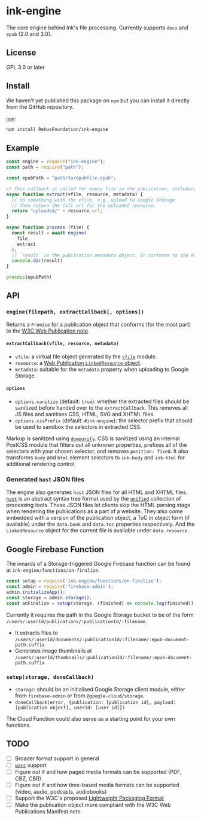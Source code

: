 # ink-engine

The core engine behind Ink's file processing. Currently supports `docx` and `epub` (2.0 and 3.0).

## License

GPL 3.0 or later

## Install

We haven't yet published this package on `npm` but you can install it directly from the GitHub repository.

[`npm`](https://docs.npmjs.com/cli/install):

```sh
npm install RebusFoundation/ink-engine
```

## Example

```js
const engine = require("ink-engine");
const path = require("path");

const epubPath = "path/to/epubfile.epub";

// This callback is called for every file in the publication, including those generated by the engine like the publication JSON file itself
async function extract(vfile, resource, metadata) {
  // do something with the vfile, e.g. upload to Google Storage
  // Then return the full url for the uploaded resource.
  return "uploaded/" + resource.url;
}

async function process (file) {
  const result = await engine(
    file,
    extract
  );
  // `result` is the publication metadata object. It conforms to the W3C wpub standard _for the most part.
  console.dir(result)
}

process(epubPath)
```


## API

### `engine(filepath, extractCallback[, options])`

Returns a `Promise` for a publication object that conforms (for the most part) to the [W3C Web Publication note](https://www.w3.org/TR/wpub/).

#### `extractCallback(vfile, resource, metadata)`

* `vfile`: a virtual file object generated by the [`vfile`](https://github.com/vfile/vfile) module.
* `resource`: a [Web Publication `LinkedResource` object](https://www.w3.org/TR/wpub/#app-linkedResource). 
* `metadata`: suitable for the `metadata` property when uploading to Google Storage.

#### `options`

* `options.sanitize` (default: `true`): whether the extracted files should be sanitized before handed over to the `extractCallback`. This removes all JS files and sanitises CSS, HTML, SVG and XHTML files.
* `options.cssPrefix` (default: `#ink-engine`): the selector prefix that should be used to sandbox the selectors in extracted CSS.

Markup is sanitized using [`dompurify`](https://github.com/cure53/DOMPurify). CSS is sanitized using an internal PostCSS module that filters out all unknown properties, prefixes all of the selectors with your chosen selector, and removes `position: fixed`. It also transforms `body` and `html` element selectors to `ink-body` and `ink-html` for additional rendering control.

### Generated `hast` JSON files

The engine also generates `hast` JSON files for all HTML and XHTML files. [`hast`](https://github.com/syntax-tree/hast) is an abstract syntax tree format used by the [`unified`](https://github.com/unifiedjs/unified) collection of processing tools. These JSON files let clients skip the HTML parsing stage when rendering the publications as a part of a website. They also come embedded with a version of the publication object, a ToC in object form (if available) under the `data.book` and `data.toc` properties respectively. And the `LinkedResource` object for the current file is available under `data.resource`.

## Google Firebase Function

The innards of a Storage-triggered Google Firebase function can be found at `ink-engine/functions/on-finalize`.

```js
const setup = require('ink-engine/functions/on-finalize');
const admin = require('firebase-admin');
admin.initializeApp();
const storage = admin.storage();
const onFinalize = setup(storage, (finished) => console.log(finished));
```

Currently it requires the path in the Google Storage bucket to be of the form `/users/:userId/publications/:publicationId/:filename`.

* It extracts files to `/users/:userId/documents/:publicationId/:filename/:epub-document-path.suffix`
* Generates image thumbnails at `/users/:userId/thumbnails/:publicationId/:filename/:epub-document-path.suffix`

### `setup(storage, doneCallback)`

* `storage`: should be an initialised Google Storage client module, either from `firebase-admin` or from `@google-cloud/storage`.
* `doneCallback(error, {publication: [publication id], payload: [publication object], userId: [user id]})`

The Cloud Function could also serve as a starting point for your own functions.

## TODO

- [ ] Broader format support in general
- [ ] [`warc`](https://en.wikipedia.org/wiki/Web_ARChive) support
- [ ] Figure out if and how paged media formats can be supported (PDF, CBZ, CBR)
- [ ] Figure out if and how time-based media formats can be supported (video, audio, podcasts, audiobooks)
- [ ] Support the W3C's proposed [Lightweight Packaging Format](https://www.w3.org/TR/lpf/)
- [ ] Make the publication object more compliant with the W3C Web Publications Manifest note.
